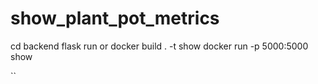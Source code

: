 # show_plant_pot_metrics

cd backend
flask run
or
docker build . -t show
docker run -p 5000:5000 show

``
